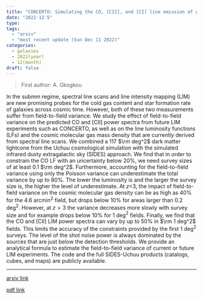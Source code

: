 ```yaml
---
title: "CONCERTO: Simulating the CO, [CII], and [CI] line emission of galaxies in a 117 $\\rm deg^2$ field and the impact of field-to-field variance"
date: "2022-12-5"
type:
tags:
  - "arxiv"
  - "most recent update (Sun Dec 11 2022)"
categories:
  - galaxies
  - 2022(year)
  - 12(month)
draft: false
---
```


> First author: A. Gkogkou

 In the submm regime, spectral line scans and line intensity mapping (LIM) are
new promising probes for the cold gas content and star formation rate of
galaxies across cosmic time. However, both of these two measurements suffer
from field-to-field variance. We study the effect of field-to-field variance on
the predicted CO and [CII] power spectra from future LIM experiments such as
CONCERTO, as well as on the line luminosity functions (LFs) and the cosmic
molecular gas mass density that are currently derived from spectral line scans.
We combined a 117 $\rm deg^2$ dark matter lightcone from the Uchuu cosmological
simulation with the simulated infrared dusty extragalactic sky (SIDES)
approach. We find that in order to constrain the CO LF with an uncertainty
below 20%, we need survey sizes of at least 0.1 $\rm deg^2$. Furthermore,
accounting for the field-to-field variance using only the Poisson variance can
underestimate the total variance by up to 80%. The lower the luminosity is and
the larger the survey size is, the higher the level of underestimate. At $z$<3,
the impact of field-to-field variance on the cosmic molecular gas density can
be as high as 40% for the 4.6 arcmin$^2$ field, but drops below 10% for areas
larger than 0.2 deg$^2$. However, at $z>3$ the variance decreases more slowly
with survey size and for example drops below 10% for 1 deg$^2$ fields. Finally,
we find that the CO and [CII] LIM power spectra can vary by up to 50% in $\rm 1
deg^2$ fields. This limits the accuracy of the constraints provided by the
first 1 deg$^2$ surveys. The level of the shot noise power is always dominated
by the sources that are just below the detection thresholds. We provide an
analytical formula to estimate the field-to-field variance of current or future
LIM experiments. The code and the full SIDES-Uchuu products (catalogs, cubes,
and maps) are publicly available.

---
[arxiv link](http://arxiv.org/abs/2212.02235v1)

[pdf link](http://arxiv.org/pdf/2212.02235v1)
